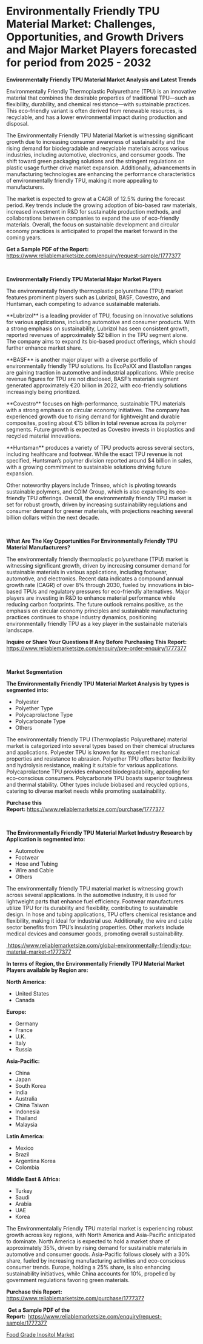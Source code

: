 <p><h1>Environmentally Friendly TPU Material Market: Challenges, Opportunities, and Growth Drivers and Major Market Players forecasted for period from 2025 - 2032</h1></p><p><strong>Environmentally Friendly TPU Material Market Analysis and Latest Trends</strong></p>
<p><p>Environmentally Friendly Thermoplastic Polyurethane (TPU) is an innovative material that combines the desirable properties of traditional TPU—such as flexibility, durability, and chemical resistance—with sustainable practices. This eco-friendly variant is often derived from renewable resources, is recyclable, and has a lower environmental impact during production and disposal.</p><p>The Environmentally Friendly TPU Material Market is witnessing significant growth due to increasing consumer awareness of sustainability and the rising demand for biodegradable and recyclable materials across various industries, including automotive, electronics, and consumer goods. The shift toward green packaging solutions and the stringent regulations on plastic usage further drive market expansion. Additionally, advancements in manufacturing technologies are enhancing the performance characteristics of environmentally friendly TPU, making it more appealing to manufacturers.</p><p>The market is expected to grow at a CAGR of 12.5% during the forecast period. Key trends include the growing adoption of bio-based raw materials, increased investment in R&D for sustainable production methods, and collaborations between companies to expand the use of eco-friendly materials. Overall, the focus on sustainable development and circular economy practices is anticipated to propel the market forward in the coming years.</p></p>
<p><strong>Get a Sample PDF of the Report:&nbsp;</strong> <a href="https://www.reliablemarketsize.com/enquiry/request-sample/1777377?utm_campaign=2272&utm_medium=2&utm_source=Github&utm_content=ia&utm_term=02022025&utm_id=environmentally-friendly-tpu-material">https://www.reliablemarketsize.com/enquiry/request-sample/1777377</a></p>
<p>&nbsp;</p>
<p><strong>Environmentally Friendly TPU Material Major Market Players</strong></p>
<p><p>The environmentally friendly thermoplastic polyurethane (TPU) market features prominent players such as Lubrizol, BASF, Covestro, and Huntsman, each competing to advance sustainable materials. </p><p>**Lubrizol** is a leading provider of TPU, focusing on innovative solutions for various applications, including automotive and consumer products. With a strong emphasis on sustainability, Lubrizol has seen consistent growth, reported revenues of approximately $2 billion in the TPU segment alone. The company aims to expand its bio-based product offerings, which should further enhance market share.</p><p>**BASF** is another major player with a diverse portfolio of environmentally friendly TPU solutions. Its EcoPaXX and Elastollan ranges are gaining traction in automotive and industrial applications. While precise revenue figures for TPU are not disclosed, BASF’s materials segment generated approximately €20 billion in 2022, with eco-friendly solutions increasingly being prioritized.</p><p>**Covestro** focuses on high-performance, sustainable TPU materials with a strong emphasis on circular economy initiatives. The company has experienced growth due to rising demand for lightweight and durable composites, posting about €15 billion in total revenue across its polymer segments. Future growth is expected as Covestro invests in bioplastics and recycled material innovations.</p><p>**Huntsman** produces a variety of TPU products across several sectors, including healthcare and footwear. While the exact TPU revenue is not specified, Huntsman’s polymer division reported around $4 billion in sales, with a growing commitment to sustainable solutions driving future expansion.</p><p>Other noteworthy players include Trinseo, which is pivoting towards sustainable polymers, and COIM Group, which is also expanding its eco-friendly TPU offerings. Overall, the environmentally friendly TPU market is set for robust growth, driven by increasing sustainability regulations and consumer demand for greener materials, with projections reaching several billion dollars within the next decade.</p></p>
<p>&nbsp;</p>
<p><strong>What Are The Key Opportunities For Environmentally Friendly TPU Material Manufacturers?</strong></p>
<p><p>The environmentally friendly thermoplastic polyurethane (TPU) market is witnessing significant growth, driven by increasing consumer demand for sustainable materials in various applications, including footwear, automotive, and electronics. Recent data indicates a compound annual growth rate (CAGR) of over 8% through 2030, fueled by innovations in bio-based TPUs and regulatory pressures for eco-friendly alternatives. Major players are investing in R&D to enhance material performance while reducing carbon footprints. The future outlook remains positive, as the emphasis on circular economy principles and sustainable manufacturing practices continues to shape industry dynamics, positioning environmentally friendly TPU as a key player in the sustainable materials landscape.</p></p>
<p><strong>Inquire or Share Your Questions If Any Before Purchasing This Report:</strong> <a href="https://www.reliablemarketsize.com/enquiry/pre-order-enquiry/1777377?utm_campaign=2272&utm_medium=2&utm_source=Github&utm_content=ia&utm_term=02022025&utm_id=environmentally-friendly-tpu-material">https://www.reliablemarketsize.com/enquiry/pre-order-enquiry/1777377</a></p>
<p>&nbsp;</p>
<p><strong>Market Segmentation</strong></p>
<p><strong>The Environmentally Friendly TPU Material Market Analysis by types is segmented into:</strong></p>
<p><ul><li>Polyester</li><li>Polyether Type</li><li>Polycaprolactone Type</li><li>Polycarbonate Type</li><li>Others</li></ul></p>
<p><p>The environmentally friendly TPU (Thermoplastic Polyurethane) material market is categorized into several types based on their chemical structures and applications. Polyester TPU is known for its excellent mechanical properties and resistance to abrasion. Polyether TPU offers better flexibility and hydrolysis resistance, making it suitable for various applications. Polycaprolactone TPU provides enhanced biodegradability, appealing for eco-conscious consumers. Polycarbonate TPU boasts superior toughness and thermal stability. Other types include biobased and recycled options, catering to diverse market needs while promoting sustainability.</p></p>
<p><strong>Purchase this Report:&nbsp;</strong><a href="https://www.reliablemarketsize.com/purchase/1777377?utm_campaign=2272&utm_medium=2&utm_source=Github&utm_content=ia&utm_term=02022025&utm_id=environmentally-friendly-tpu-material">https://www.reliablemarketsize.com/purchase/1777377</a></p>
<p>&nbsp;</p>
<p><strong>The Environmentally Friendly TPU Material Market Industry Research by Application is segmented into:</strong></p>
<p><ul><li>Automotive</li><li>Footwear</li><li>Hose and Tubing</li><li>Wire and Cable</li><li>Others</li></ul></p>
<p><p>The environmentally friendly TPU material market is witnessing growth across several applications. In the automotive industry, it is used for lightweight parts that enhance fuel efficiency. Footwear manufacturers utilize TPU for its durability and flexibility, contributing to sustainable design. In hose and tubing applications, TPU offers chemical resistance and flexibility, making it ideal for industrial use. Additionally, the wire and cable sector benefits from TPU’s insulating properties. Other markets include medical devices and consumer goods, promoting overall sustainability.</p></p>
<p><a href="https://www.reliablemarketsize.com/global-environmentally-friendly-tpu-material-market-r1777377?utm_campaign=2272&utm_medium=2&utm_source=Github&utm_content=ia&utm_term=02022025&utm_id=environmentally-friendly-tpu-material">&nbsp;https://www.reliablemarketsize.com/global-environmentally-friendly-tpu-material-market-r1777377</a></p>
<p><strong>In terms of Region, the Environmentally Friendly TPU Material Market Players available by Region are:</strong></p>
<p>
    <p> <strong> North America: </strong>
        <ul>
            <li>United States</li>
            <li>Canada</li>
        </ul>
        </p> 
    <p> <strong> Europe: </strong>
        <ul>
            <li>Germany</li>
            <li>France</li>
            <li>U.K.</li>
            <li>Italy</li>
            <li>Russia</li>
        </ul>
        </p> 
    <p> <strong> Asia-Pacific: </strong>
        <ul>
            <li>China</li>
            <li>Japan</li>
            <li>South Korea</li>
            <li>India</li>
            <li>Australia</li>
            <li>China Taiwan</li>
            <li>Indonesia</li>
            <li>Thailand</li>
            <li>Malaysia</li>
        </ul>
        </p> 
    <p> <strong> Latin America: </strong>
        <ul>
            <li>Mexico</li>
            <li>Brazil</li>
            <li>Argentina Korea</li>
            <li>Colombia</li>
        </ul>
        </p> 
    <p> <strong> Middle East & Africa: </strong>
        <ul>
            <li>Turkey</li>
            <li>Saudi</li>
            <li>Arabia</li>
            <li>UAE</li>
            <li>Korea</li>
        </ul>
    </p>
    </p>
<p><p>The Environmentalally Friendly TPU material market is experiencing robust growth across key regions, with North America and Asia-Pacific anticipated to dominate. North America is expected to hold a market share of approximately 35%, driven by rising demand for sustainable materials in automotive and consumer goods. Asia-Pacific follows closely with a 30% share, fueled by increasing manufacturing activities and eco-conscious consumer trends. Europe, holding a 25% share, is also enhancing sustainability initiatives, while China accounts for 10%, propelled by government regulations favoring green materials.</p></p>
<p><strong>Purchase this Report: </strong><a href="https://www.reliablemarketsize.com/purchase/1777377?utm_campaign=2272&utm_medium=2&utm_source=Github&utm_content=ia&utm_term=02022025&utm_id=environmentally-friendly-tpu-material">https://www.reliablemarketsize.com/purchase/1777377</a></p>
<p>&nbsp;<strong>Get a Sample PDF of the Report:&nbsp;&nbsp;</strong><a href="https://www.reliablemarketsize.com/enquiry/request-sample/1777377?utm_campaign=2272&utm_medium=2&utm_source=Github&utm_content=ia&utm_term=02022025&utm_id=environmentally-friendly-tpu-material">https://www.reliablemarketsize.com/enquiry/request-sample/1777377</a></p>
<p><strong></strong></p>
<p><p><a href="https://github.com/AlisaRowe24/Market-Research-Report-List-1/blob/main/food-grade-inositol-market.md?utm_campaign=2272&utm_medium=2&utm_source=Github&utm_content=ia&utm_term=02022025&utm_id=environmentally-friendly-tpu-material">Food Grade Inositol Market</a></p></p>